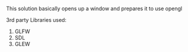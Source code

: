 This solution basically opens up a window and prepares it to use opengl

3rd party Libraries used:

1) GLFW
2) SDL
3) GLEW
